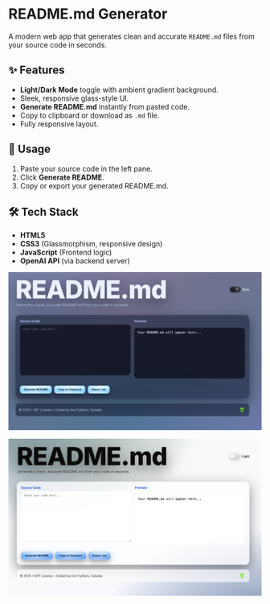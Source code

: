 # README.md Generator

A modern web app that generates clean and accurate `README.md` files from your source code in seconds.

## ✨ Features
- **Light/Dark Mode** toggle with ambient gradient background.
- Sleek, responsive glass-style UI.
- **Generate README.md** instantly from pasted code.
- Copy to clipboard or download as `.md` file.
- Fully responsive layout.

## 🚀 Usage
1. Paste your source code in the left pane.
2. Click **Generate README**.
3. Copy or export your generated README.md.

## 🛠 Tech Stack
- **HTML5**
- **CSS3** (Glassmorphism, responsive design)
- **JavaScript** (Frontend logic)
- **OpenAI API** (via backend server)

![Dark Mode Preview](media/dark.png)

![Light Mode Preview](media/light.png)